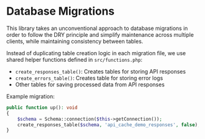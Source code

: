 # Database Migrations

This library takes an unconventional approach to database migrations in order to follow the DRY principle and simplify maintenance across multiple clients, while maintaining consistency between tables.

Instead of duplicating table creation logic in each migration file, we use shared helper functions defined in `src/functions.php`:

- `create_responses_table()`: Creates tables for storing API responses
- `create_errors_table()`: Creates table for storing error logs
- Other tables for saving processed data from API responses

Example migration:
```php
public function up(): void
{
    $schema = Schema::connection($this->getConnection());
    create_responses_table($schema, 'api_cache_demo_responses', false);
}
```